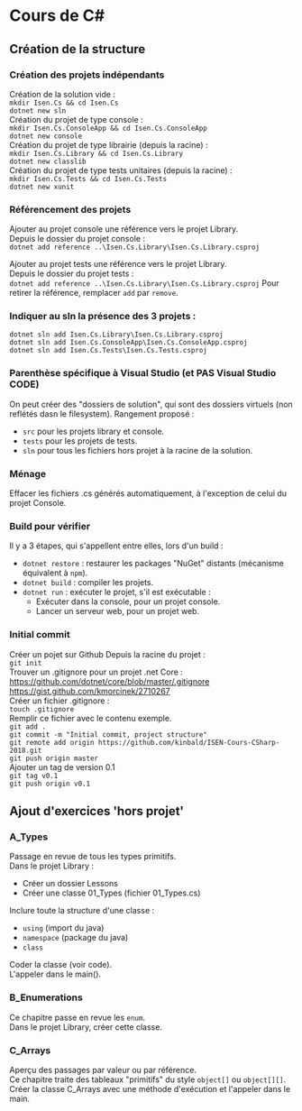 # Cours de C#

## Création de la structure

### Création des projets indépendants

Création de la solution vide :  
`mkdir Isen.Cs && cd Isen.Cs`  
`dotnet new sln`  
Création du projet de type console :  
`mkdir Isen.Cs.ConsoleApp && cd Isen.Cs.ConsoleApp`  
`dotnet new console`  
Création du projet de type librairie (depuis la racine) :  
`mkdir Isen.Cs.Library && cd Isen.Cs.Library`  
`dotnet new classlib`  
Création du projet de type tests unitaires (depuis la racine) :  
`mkdir Isen.Cs.Tests && cd Isen.Cs.Tests`  
`dotnet new xunit`  
### Référencement des projets
Ajouter au projet console une référence vers le projet Library.  
Depuis le dossier du projet console :  
`dotnet add reference ..\Isen.Cs.Library\Isen.Cs.Library.csproj` 

Ajouter au projet tests une référence vers le projet Library.  
Depuis le dossier du projet tests :  
`dotnet add reference ..\Isen.Cs.Library\Isen.Cs.Library.csproj` 
Pour retirer la référence, remplacer `add` par `remove`.

### Indiquer au sln la présence des 3 projets :
`dotnet sln add Isen.Cs.Library\Isen.Cs.Library.csproj`  
`dotnet sln add Isen.Cs.ConsoleApp\Isen.Cs.ConsoleApp.csproj`  
`dotnet sln add Isen.Cs.Tests\Isen.Cs.Tests.csproj`  

### Parenthèse spécifique à Visual Studio (et PAS Visual Studio CODE)
On peut créer des "dossiers de solution", qui sont des dossiers virtuels (non reflétés dasn le filesystem).
Rangement proposé :
- `src` pour les projets library et console.
- `tests` pour les projets de tests.
- `sln` pour tous les fichiers hors projet à la racine de la solution.

### Ménage 
Effacer les fichiers .cs générés automatiquement, à l'exception de celui du projet Console.

### Build pour vérifier
Il y a 3 étapes, qui s'appellent entre elles, lors d'un build :
- `dotnet restore` : restaurer les packages "NuGet" distants (mécanisme équivalent à `npm`).
- `dotnet build` : compiler les projets.
- `dotnet run` : exécuter le projet, s'il est exécutable :
    - Exécuter dans la console, pour un projet console.
    - Lancer un serveur web, pour un projet web.
    
### Initial commit
Créer un pojet sur Github
Depuis la racine du projet :  
`git init`  
Trouver un .gitignore pour un projet .net Core :  
https://github.com/dotnet/core/blob/master/.gitignore  
https://gist.github.com/kmorcinek/2710267  
Créer un fichier .gitignore :  
`touch .gitignore`  
Remplir ce fichier avec le contenu exemple.  
`git add .`  
`git commit -m "Initial commit, project structure"`  
`git remote add origin https://github.com/kinbald/ISEN-Cours-CSharp-2018.git`  
`git push origin master`  
Ajouter un tag de version 0.1  
`git tag v0.1`  
`git push origin v0.1`

## Ajout d'exercices 'hors projet'

### A_Types
Passage en revue de tous les types primitifs.  
Dans le projet Library :
- Créer un dossier Lessons
- Créer une classe 01_Types (fichier 01_Types.cs)

Inclure toute la structure d'une classe :
- `using` (import du java)
- `namespace` (package du java)
- `class`

Coder la classe (voir code).  
L'appeler dans le main().

### B_Enumerations
Ce chapitre passe en revue les `enum`.  
Dans le projet Library, créer cette classe.

### C_Arrays
Aperçu des passages par valeur ou par référence.  
Ce chapitre traite des tableaux "primitifs" du style `object[]` ou `object[][]`.  
Créer la classe C_Arrays avec une méthode d'exécution et l'appeler dans le main.  
